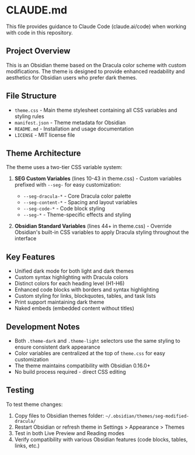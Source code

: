 # CLAUDE.md

This file provides guidance to Claude Code (claude.ai/code) when working with code in this repository.

## Project Overview

This is an Obsidian theme based on the Dracula color scheme with custom modifications. The theme is designed to provide enhanced readability and aesthetics for Obsidian users who prefer dark themes.

## File Structure

- `theme.css` - Main theme stylesheet containing all CSS variables and styling rules
- `manifest.json` - Theme metadata for Obsidian
- `README.md` - Installation and usage documentation
- `LICENSE` - MIT license file

## Theme Architecture

The theme uses a two-tier CSS variable system:

1. **SEG Custom Variables** (lines 10-43 in theme.css) - Custom variables prefixed with `--seg-` for easy customization:
   - `--seg-dracula-*` - Core Dracula color palette
   - `--seg-content-*` - Spacing and layout variables
   - `--seg-code-*` - Code block styling
   - `--seg-*` - Theme-specific effects and styling

2. **Obsidian Standard Variables** (lines 44+ in theme.css) - Override Obsidian's built-in CSS variables to apply Dracula styling throughout the interface

## Key Features

- Unified dark mode for both light and dark themes
- Custom syntax highlighting with Dracula colors
- Distinct colors for each heading level (H1-H6)
- Enhanced code blocks with borders and syntax highlighting
- Custom styling for links, blockquotes, tables, and task lists
- Print support maintaining dark theme
- Naked embeds (embedded content without titles)

## Development Notes

- Both `.theme-dark` and `.theme-light` selectors use the same styling to ensure consistent dark appearance
- Color variables are centralized at the top of `theme.css` for easy customization
- The theme maintains compatibility with Obsidian 0.16.0+
- No build process required - direct CSS editing

## Testing

To test theme changes:
1. Copy files to Obsidian themes folder: `~/.obsidian/themes/seg-modified-dracula/`
2. Restart Obsidian or refresh theme in Settings > Appearance > Themes
3. Test in both Live Preview and Reading modes
4. Verify compatibility with various Obsidian features (code blocks, tables, links, etc.)